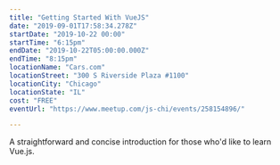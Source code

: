 ```yaml
---
title: "Getting Started With VueJS"
date: "2019-09-01T17:58:34.278Z"
startDate: "2019-10-22 00:00"
startTime: "6:15pm"
endDate: "2019-10-22T05:00:00.000Z"
endTime: "8:15pm"
locationName: "Cars.com"
locationStreet: "300 S Riverside Plaza #1100"
locationCity: "Chicago"
locationState: "IL"
cost: "FREE"
eventUrl: "https://www.meetup.com/js-chi/events/258154896/"

---
```


A straightforward and concise introduction for those who'd like to learn Vue.js.

